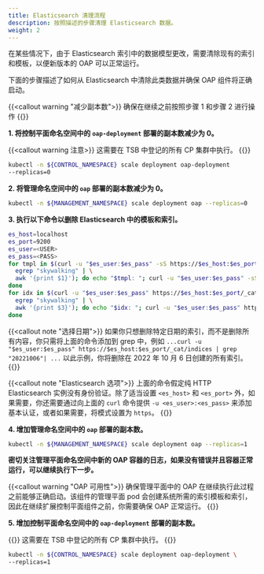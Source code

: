 ```yaml
---
title: Elasticsearch 清理流程
description: 按照描述的步骤清理 Elasticsearch 数据。
weight: 2
---
```


在某些情况下，由于 Elasticsearch 索引中的数据模型更改，需要清除现有的索引和模板，以便新版本的 OAP 可以正常运行。

下面的步骤描述了如何从 Elasticsearch 中清除此类数据并确保 OAP 组件将正确启动。

{{<callout warning "减少副本数">}}
确保在继续之前按照步骤 1 和步骤 2 进行操作
{{</callout>}}

**1. 将控制平面命名空间中的 `oap-deployment` 部署的副本数减少为 0。**

{{<callout warning 注意>}}
这需要在 TSB 中登记的所有 CP 集群中执行。
{{</callout>}}

```bash
kubectl -n ${CONTROL_NAMESPACE} scale deployment oap-deployment
--replicas=0
```

**2. 将管理命名空间中的 `oap` 部署的副本数减少为 0。**

```bash
kubectl -n ${MANAGEMENT_NAMESPACE} scale deployment oap --replicas=0
```

**3. 执行以下命令以删除 Elasticsearch 中的模板和索引。**

```bash
es_host=localhost
es_port=9200
es_user=<USER>
es_pass=<PASS>
for tmpl in $(curl -u "$es_user:$es_pass" -sS https://$es_host:$es_port/_cat/templates | \
  egrep "skywalking" | \
  awk '{print $1}'); do echo "$tmpl: "; curl -u "$es_user:$es_pass" -sS https://$es_host:$es_port/_index_template/$tmpl -XDELETE; echo "\n";
done
for idx in $(curl -u "$es_user:$es_pass" https://$es_host:$es_port/_cat/indices | \
  egrep "skywalking" | \
  awk '{print $3}'); do echo "$idx: "; curl -u "$es_user:$es_pass" https://$es_host:$es_port/$idx -XDELETE; echo "\n";
done
```

{{<callout note "选择日期">}}
如果你只想删除特定日期的索引，而不是删除所有内容，你只需将上面的命令添加到 grep 中，例如 ```...curl -u "$es_user:$es_pass" https://$es_host:$es_port/_cat/indices | grep "20221006"| ...``` 以此示例，你将删除在 2022 年 10 月 6 日创建的所有索引。
{{</callout>}}

{{<callout note "Elasticsearch 选项">}}
上面的命令假定纯 HTTP Elasticsearch 实例没有身份验证。除了适当设置 `<es_host>` 和 `<es_port>` 外，如果需要，你还需要通过向上面的 `curl` 命令提供 `-u <es_user>:<es_pass>` 来添加基本认证，或者如果需要，将模式设置为 `https`。
{{</callout>}}


**4. 增加管理命名空间中的 `oap` 部署的副本数。**

```bash
kubectl -n ${MANAGEMENT_NAMESPACE} scale deployment oap --replicas=1
```

**密切关注管理平面命名空间中新的 OAP 容器的日志，如果没有错误并且容器正常运行，可以继续执行下一步。**

{{<callout warning "OAP 可用性">}}
确保管理平面中的 OAP 在继续执行此过程之前能够正确启动。该组件的管理平面 pod 会创建系统所需的索引模板和索引，因此在继续扩展控制平面组件之前，你需要确保 OAP 正常运行。
{{</callout>}}

**5. 增加控制平面命名空间中的 `oap-deployment` 部署的副本数。**

{{<callout warning>}}
这需要在 TSB 中登记的所有 CP 集群中执行。
{{</callout>}}

```bash
kubectl -n ${CONTROL_NAMESPACE} scale deployment oap-deployment \
--replicas=1
```
